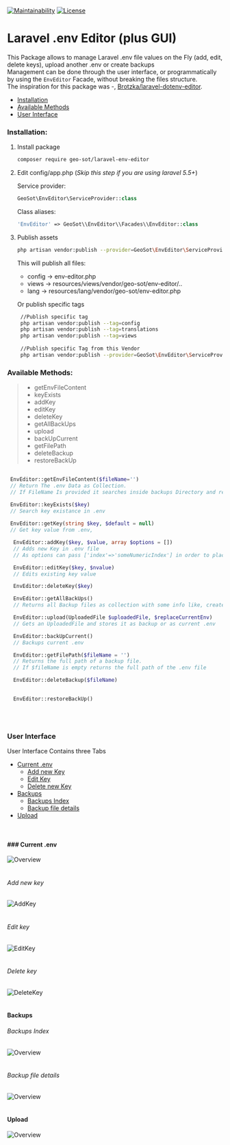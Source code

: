 [![Maintainability](https://api.codeclimate.com/v1/badges/f494c7292af300b0c7fc/maintainability)](https://codeclimate.com/github/GeoSot/Laravel-EnvEditor/maintainability)
[![License](https://poser.pugx.org/geo-sot/laravel-env-editor/license)](https://packagist.org/packages/geo-sot/laravel-env-editor)

# Laravel .env Editor (plus GUI) 
This Package allows to manage Laravel .env file values on the Fly (add, edit, delete keys), upload another .env or create backups
<br/>
Management can be done through the user interface, or programmatically by using the `EnvEditor` Facade, without breaking the files structure. 
<br/>
The inspiration for this package was -, [Brotzka/laravel-dotenv-editor](https://github.com/Brotzka/laravel-dotenv-editor).


* [Installation](#installation)
* [Available Methods](#available_methods)
* [User Interface](#user_interface)



### <a name="installation">Installation:</a>

1. Install package

    ```bash
    composer require geo-sot/laravel-env-editor
    ```
    
 2. Edit config/app.php (*Skip this step if you are using laravel 5.5+*)

    Service provider:

    ```php
    GeoSot\EnvEditor\ServiceProvider::class
    ```

    Class aliases:

    ```php
    'EnvEditor' => GeoSot\\EnvEditor\\Facades\\EnvEditor::class
    ```

3. Publish assets 

     ```bash
     php artisan vendor:publish --provider=GeoSot\EnvEditor\ServiceProvider     
      ```
      
      This will publish all files:
      * config -> env-editor.php
      * views -> resources/views/vendor/geo-sot/env-editor/..
      * lang -> resources/lang/vendor/geo-sot/env-editor.php
      
     Or publish specific tags

    ```bash
     //Publish specific tag
     php artisan vendor:publish --tag=config
     php artisan vendor:publish --tag=translations
     php artisan vendor:publish --tag=views
     
     //Publish specific Tag from this Vendor
     php artisan vendor:publish --provider=GeoSot\EnvEditor\ServiceProvider --tag=config  
 
     ```
     
### <a name="available_methods">Available Methods:</a>

>- getEnvFileContent
>- keyExists
>- addKey
>- editKey
>- deleteKey
>- getAllBackUps
>- upload
>- backUpCurrent
>- getFilePath
>- deleteBackup
>- restoreBackUp

   ```php
     
    EnvEditor::getEnvFileContent($fileName='') 
    // Return The .env Data as Collection.
    // If FileName Is provided it searches inside backups Directory and returns these results
 
    EnvEditor::keyExists($key)
    // Search key existance in .env
    
    EnvEditor::getKey(string $key, $default = null)    
    // Get key value from .env,
 
     EnvEditor::addKey($key, $value, array $options = [])
     // Adds new Key in .env file
     // As options can pass ['index'=>'someNumericIndex'] in order to place the new key after an other and not in the end
 
     EnvEditor::editKey($key, $nvalue)
     // Edits existing key value
 
     EnvEditor::deleteKey($key)    
 
     EnvEditor::getAllBackUps()
     // Returns all Backup files as collection with some info like, created_date, content etc.
 
     EnvEditor::upload(UploadedFile $uploadedFile, $replaceCurrentEnv)
     // Gets an UploadedFile and stores it as backup or as current .env
 
     EnvEditor::backUpCurrent()
     // Backups current .env
 
     EnvEditor::getFilePath($fileName = '')
     // Returns the full path of a backup file. 
     // If $fileName is empty returns the full path of the .env file
 
     EnvEditor::deleteBackup($fileName)
     
 
     EnvEditor::restoreBackUp()
     


 ````
 <br/>
 

### <a name="user_interface">User Interface</a>

User Interface Contains three Tabs 

 -  [Current .env](#current_env)
    - [Add new Key](#add_key)
    - [Edit Key](#edit_key)
    - [Delete new Key](#delete_key)
 - [Backups](#backups)
   - [Backups Index](#backups_index)
   - [Backup file details](#backup_file_details)
 - [Upload](#upload)
 
 <br/>
 
#### ### <a name="current_env">Current .env </a>
![Overview](https://raw.githubusercontent.com/GeoSot/Laravel-EnvEditor/master/images/01_currentEnv.png)
<br/>
<br/>
###### <a name="add_key">Add new key</a>
![AddKey](https://raw.githubusercontent.com/GeoSot/Laravel-EnvEditor/master/images/02_addKey.png)
<br/>
<br/>
###### <a name="edit_key">Edit key</a>
![EditKey](https://raw.githubusercontent.com/GeoSot/Laravel-EnvEditor/master/images/03_editKey.png)
<br/>
<br/>
###### <a name="delete_key">Delete key</a>
![DeleteKey](https://raw.githubusercontent.com/GeoSot/Laravel-EnvEditor/master/images/04_deleteKey.png)
<br/>
<br/>
#### <a name="backups">Backups</a>
###### <a name="backups_index">Backups Index</a>
![Overview](https://raw.githubusercontent.com/GeoSot/Laravel-EnvEditor/master/images/05_backupsIndex.png)
<br/>
<br/>
###### <a name="backup_file_details">Backup file details</a>
![Overview](https://raw.githubusercontent.com/GeoSot/Laravel-EnvEditor/master/images/06_backups_details.png)
<br/>
<br/>
#### Upload
![Overview](https://raw.githubusercontent.com/GeoSot/Laravel-EnvEditor/master/images/07_upload.png)

   